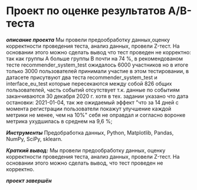 # Проект по оценке результатов A/B-теста

***описание проекта*** Мы провели предообработку данных,оценку корректности проведения теста, анализ данных, провели Z-тест. На основании этого можно сделать вывод что тест проведен не корректно: так как группы A больше группы B почти на 74 %, в рекомендованом тесте recommender_system_test ожидалось 6000 участников но в итоге только 3000 пользователей принимали участие в этом тестировании, в датасете присутвуют два теста recommender_system_test и interface_eu_test которые пересекаются между собой 826 общих пользователей, часть событий отсутствует т.к. данные по событиям заканчиваются 30 декабря 2020 г. хотя в тех. задании указано что дата остановки: 2021-01-04, так же ожидаемый эффект "что за 14 дней с момента регистрации пользователи покажут улучшение каждой метрики не менее, чем на 10%" себя не оправдал и согласно воронке метрика ухудшилась в среднем на 9,6 %;

***Инструменты*** Предобработка данных, Python, Matplotlib, Pandas, NumPy, SciPy, sklearn. 

***Краткий вывод:*** Мы провели предообработку данных, оценку корректности проведения теста, анализ данных, провели Z-тест. На основании этого можно сделать вывод, что тест проведен не корректно.
 
***проект завершён***
